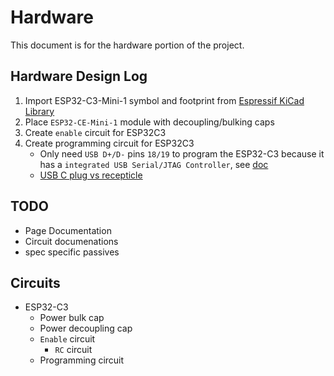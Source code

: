 # Hardware

This document is for the hardware portion of the project.

## Hardware Design Log
1. Import ESP32-C3-Mini-1 symbol and footprint from [Espressif KiCad Library](https://github.com/espressif/kicad-libraries)
2. Place `ESP32-CE-Mini-1` module with decoupling/bulking caps
3. Create `enable` circuit for ESP32C3
4. Create programming circuit for ESP32C3
    - Only need `USB D+/D-` pins `18/19` to program the ESP32-C3 because it has a `integrated USB Serial/JTAG Controller`, see [doc](https://docs.espressif.com/projects/esp-idf/en/latest/esp32c3/api-guides/usb-serial-jtag-console.html)
    - [USB C plug vs recepticle](https://www.arrow.com/en/research-and-events/articles/usb-technology-c-plug-and-receptacle-pinouts)



## TODO
- Page Documentation
- Circuit documenations
- spec specific passives


## Circuits
- ESP32-C3
    - Power bulk cap
    - Power decoupling cap
    - `Enable` circuit
        - `RC` circuit
    - Programming circuit

